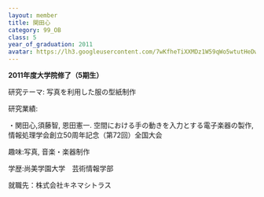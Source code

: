 ```yaml
---
layout: member
title: 関田心
category: 99_OB
class: 5
year_of_graduation: 2011
avatar: https://lh3.googleusercontent.com/7wKfheTiXXMDz1W59qWo5wtutHeDwsu1Z2pTk9weRRZlhzWz4PugOUJpTTJ6pzXExcdXaGopntmpfiXlj2Azoes05BJi0gyq4vcfPF0lZJx3vew1Gt0MNgLT5Es28qQxJeZZXTzoCFx0cy-sM6MzvUKfUWyWt31DbGw74FWudUT8ph1tmLThlt6Q15Ou_Bvv-EKyVYofQhIQdr8PYL0l90CFMYphww0rnufhq3QsirgYevWLbZukMa1gbb0oaIT2pj0VXZpSxSp0RWcDgkagPh7K0IGoXazsRQepOxzGICjp95pFf_WfJz1j8g9GM6eKBJbl32sClavVJT9Wp_OlSipEZYlebq-dcuvPE5qcs18G_oz3ihlEwSe5ANwspfrkf9YTIzcZpN-iylXA25h4DVJq3c8DI_2wxI9EnA5gHPAyIQvqIA0a5nnRv2Z3WXR4NybHSG7cgZFJit_weO0-OUsHZKqZ7t8pvsx1zdS5ZqZcsED4gY2hJ7Lwd739z9Mm4caZL1VvTlIacLBZ-12XQhGiaq9JfJQlkYDHByqfPbUNYKQhQ1L5dcgACfY0q15VpL9ZbB4ppRaFUAufSOvQNJQzzWaAwG3PaKhm_s4p8EaxrEUUQnLjO9rFb7M7zJAMsLAc_LoMKAy8myUdz3oprZI8eUmCf2cjZ4ee=p-s300
---
```

**2011年度大学院修了（5期生）**

研究テーマ: 写真を利用した服の型紙制作

研究業績:

・関田心,須藤智, 恩田憲一. 空間における手の動きを入力とする電子楽器の製作, 情報処理学会創立50周年記念（第72回）全国大会

趣味:写真, 音楽・楽器制作

学歴:尚美学園大学　芸術情報学部

就職先：株式会社キネマシトラス
